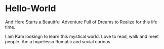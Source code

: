# Hello-World
And Here Starts a Beautiful Adventure Full of Dreams to Realize for this life time.

I am Kam lookingn to learn this mystical world. Love to read, walk and meet people. 
Am a hopelessn Romatic and social curious.


